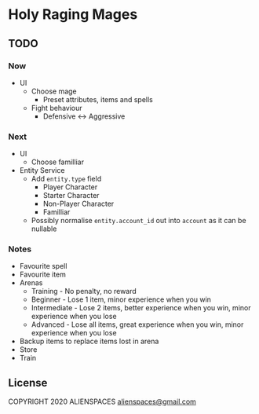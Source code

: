 # Holy Raging Mages

## TODO

### Now

* UI
  * Choose mage
    * Preset attributes, items and spells
  * Fight behaviour
    * Defensive <-> Aggressive

### Next

* UI
  * Choose familliar
* Entity Service
  * Add `entity.type` field
    * Player Character
    * Starter Character
    * Non-Player Character
    * Familliar
  * Possibly normalise `entity.account_id` out into `account` as it can be nullable

### Notes

* Favourite spell
* Favourite item
* Arenas
  * Training - No penalty, no reward
  * Beginner - Lose 1 item, minor experience when you win
  * Intermediate - Lose 2 items, better experience when you win, minor experience when you lose
  * Advanced - Lose all items, great experience when you win, minor experience when you lose
* Backup items to replace items lost in arena
* Store
* Train

## License

COPYRIGHT 2020 ALIENSPACES alienspaces@gmail.com
